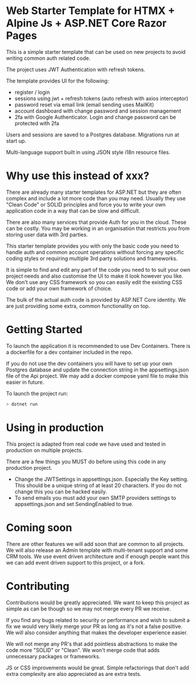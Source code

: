 # Web Starter Template for HTMX + Alpine Js + ASP.NET Core Razor Pages

This is a simple starter template that can be used on new projects to avoid writing common auth related code.

The project uses JWT Authentication with refresh tokens.

The template provides UI for the following:
- register / login 
- sessions using jwt + refresh tokens (auto refresh with axios interceptor)
- password reset via email link (email sending uses MailKit)
- account dashboard with change password and session management
- 2fa with Google Authenticator. Login and change password can be protected with 2fa

Users and sessions are saved to a Postgres database. Migrations run at start up.

Multi-language support built in using JSON style i18n resource files.

# Why use this instead of xxx?
There are already many starter templates for ASP.NET but they are often complex and include a lot more code than you may need.
Usually they use "Clean Code" or SOLID principles and force you to write your own application code in a way that can be slow and difficult.

There are also many services that provide Auth for you in the cloud. 
These can be costly. 
You may be working in an organisation that restricts you from storing user data with 3rd parties.

This starter template provides you with only the basic code you need to handle auth and common account operations without forcing any specific coding styles or requiring multiple 3rd party solutions and frameworks. 

It is simple to find and edit any part of the code you need to to suit your own project needs and also customise the UI to make it look however you like.
We don't use any CSS framework so you can easily edit the existing CSS code or add your own framework of choice.

The bulk of the actual auth code is provided by ASP.NET Core identity. We are just providing some extra, common functionality on top.

# Getting Started
To launch the application it is recommended to use Dev Containers. There is a dockerfile for a dev container included in the repo.

If you do not use the dev containers you will have to set up your own Postgres database and update the connection string in the
appsettings.json file of the Api project. We may add a docker compose yaml file to make this easier in future.

To launch the project run:
````bash
> dotnet run
````

# Using in production
This project is adapted from real code we have used and tested in production on multiple projects. 

There are a few things you MUST do before using this code in any production project.
- Change the JWTSettings in appsettings.json. Especially the Key setting. This should be a unique string of at least 20 characters. If you do not change this you can be hacked easily.
- To send emails you must add your own SMTP providers settings to appsettings.json and set SendingEnabled to true.

# Coming soon
There are other features we will add soon that are common to all projects.
We will also release an Admin template with multi-tenant support and some CRM tools.
We use event driven architecture and if enough people want this we can add event driven support to this project, or a fork.

# Contributing
Contributions would be greatly appreciated.
We want to keep this project as simple as can be though so we may not merge every PR we receive.

If you find any bugs related to security or performance and wish to submit a fix we would very likely merge your PR as long as it's not a false positive.
We will also consider anything that makes the developer experience easier.

We will not merge any PR's that add pointless abstractions to make the code more "SOLID" or "Clean".
We won't merge code that adds unnecessary packages or frameworks.

JS or CSS improvements would be great.
Simple refactorings that don't add extra complexity are also appreciated as are extra tests. 
